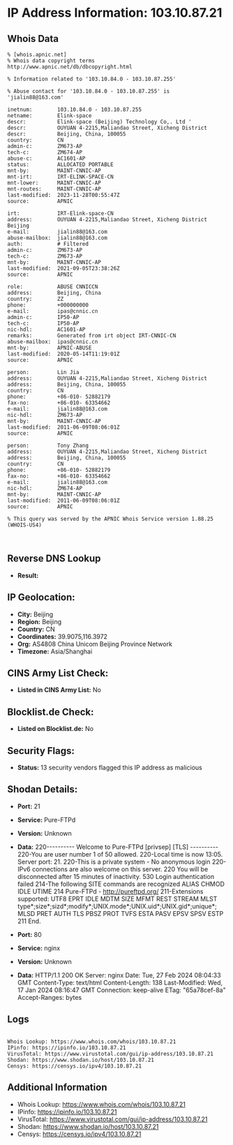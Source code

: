 # IP Address Information: 103.10.87.21

## Whois Data
```
% [whois.apnic.net]
% Whois data copyright terms    http://www.apnic.net/db/dbcopyright.html

% Information related to '103.10.84.0 - 103.10.87.255'

% Abuse contact for '103.10.84.0 - 103.10.87.255' is 'jialin88@163.com'

inetnum:        103.10.84.0 - 103.10.87.255
netname:        Elink-space
descr:          Elink-space (Beijing) Technology Co,. Ltd '
descr:          OUYUAN 4-2215,Maliandao Street, Xicheng District
descr:          Beijing, China, 100055
country:        CN
admin-c:        ZM673-AP
tech-c:         ZM674-AP
abuse-c:        AC1601-AP
status:         ALLOCATED PORTABLE
mnt-by:         MAINT-CNNIC-AP
mnt-irt:        IRT-ELINK-SPACE-CN
mnt-lower:      MAINT-CNNIC-AP
mnt-routes:     MAINT-CNNIC-AP
last-modified:  2023-11-28T00:55:47Z
source:         APNIC

irt:            IRT-Elink-space-CN
address:        OUYUAN 4-2215,Maliandao Street, Xicheng District Beijing
e-mail:         jialin88@163.com
abuse-mailbox:  jialin88@163.com
auth:           # Filtered
admin-c:        ZM673-AP
tech-c:         ZM673-AP
mnt-by:         MAINT-CNNIC-AP
last-modified:  2021-09-05T23:38:26Z
source:         APNIC

role:           ABUSE CNNICCN
address:        Beijing, China
country:        ZZ
phone:          +000000000
e-mail:         ipas@cnnic.cn
admin-c:        IP50-AP
tech-c:         IP50-AP
nic-hdl:        AC1601-AP
remarks:        Generated from irt object IRT-CNNIC-CN
abuse-mailbox:  ipas@cnnic.cn
mnt-by:         APNIC-ABUSE
last-modified:  2020-05-14T11:19:01Z
source:         APNIC

person:         Lin Jia
address:        OUYUAN 4-2215,Maliandao Street, Xicheng District
address:        Beijing, China, 100055
country:        CN
phone:          +86-010- 52882179
fax-no:         +86-010- 63354662
e-mail:         jialin88@163.com
nic-hdl:        ZM673-AP
mnt-by:         MAINT-CNNIC-AP
last-modified:  2011-06-09T08:06:01Z
source:         APNIC

person:         Tony Zhang
address:        OUYUAN 4-2215,Maliandao Street, Xicheng District
address:        Beijing, China, 100055
country:        CN
phone:          +86-010- 52882179
fax-no:         +86-010- 63354662
e-mail:         jialin88@163.com
nic-hdl:        ZM674-AP
mnt-by:         MAINT-CNNIC-AP
last-modified:  2011-06-09T08:06:01Z
source:         APNIC

% This query was served by the APNIC Whois Service version 1.88.25 (WHOIS-US4)



```
## Reverse DNS Lookup
- **Result:** 

## IP Geolocation:
- **City:** Beijing
- **Region:** Beijing
- **Country:** CN
- **Coordinates:** 39.9075,116.3972
- **Org:** AS4808 China Unicom Beijing Province Network
- **Timezone:** Asia/Shanghai

## CINS Army List Check:
- **Listed in CINS Army List:** 
No

## Blocklist.de Check:
- **Listed on Blocklist.de:** 
No

## Security Flags:
- **Status:** 13 security vendors flagged this IP address as malicious

## Shodan Details:
- **Port:** 21
- **Service:** Pure-FTPd
- **Version:** Unknown
- **Data:** 220---------- Welcome to Pure-FTPd [privsep] [TLS] ----------
220-You are user number 1 of 50 allowed.
220-Local time is now 13:05. Server port: 21.
220-This is a private system - No anonymous login
220-IPv6 connections are also welcome on this server.
220 You will be disconnected after 15 minutes of inactivity.
530 Login authentication failed
214-The following SITE commands are recognized
 ALIAS
 CHMOD
 IDLE
 UTIME
214 Pure-FTPd - http://pureftpd.org/
211-Extensions supported:
 UTF8
 EPRT
 IDLE
 MDTM
 SIZE
 MFMT
 REST STREAM
 MLST type*;size*;sizd*;modify*;UNIX.mode*;UNIX.uid*;UNIX.gid*;unique*;
 MLSD
 PRET
 AUTH TLS
 PBSZ
 PROT
 TVFS
 ESTA
 PASV
 EPSV
 SPSV
 ESTP
211 End.


- **Port:** 80
- **Service:** nginx
- **Version:** Unknown
- **Data:** HTTP/1.1 200 OK
Server: nginx
Date: Tue, 27 Feb 2024 08:04:33 GMT
Content-Type: text/html
Content-Length: 138
Last-Modified: Wed, 17 Jan 2024 08:16:47 GMT
Connection: keep-alive
ETag: "65a78cef-8a"
Accept-Ranges: bytes



## Logs
```

Whois Lookup: https://www.whois.com/whois/103.10.87.21
IPinfo: https://ipinfo.io/103.10.87.21
VirusTotal: https://www.virustotal.com/gui/ip-address/103.10.87.21
Shodan: https://www.shodan.io/host/103.10.87.21
Censys: https://censys.io/ipv4/103.10.87.21

```
## Additional Information
- Whois Lookup: https://www.whois.com/whois/103.10.87.21
- IPinfo: https://ipinfo.io/103.10.87.21
- VirusTotal: https://www.virustotal.com/gui/ip-address/103.10.87.21
- Shodan: https://www.shodan.io/host/103.10.87.21
- Censys: https://censys.io/ipv4/103.10.87.21

